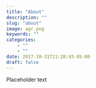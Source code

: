 ```yaml
---
title: "About"
description: ""
slug: "about"
image: agr.png
keywords: ""
categories:
    - ""
    - ""
date: 2017-10-31T21:28:43-05:00
draft: false
---
```


Placeholder text
